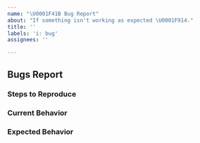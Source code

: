 ```yaml
---
name: "\U0001F41B Bug Report"
about: "If something isn't working as expected \U0001F914."
title: ''
labels: 'i: bug'
assignees: ''

---
```


## Bugs Report

### Steps to Reproduce
 
### Current Behavior

### Expected Behavior
